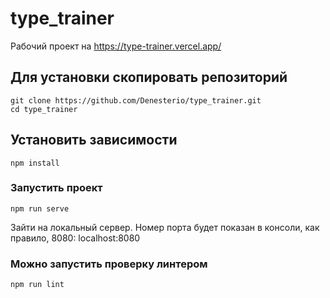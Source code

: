 # type_trainer

Рабочий проект на https://type-trainer.vercel.app/

## Для установки скопировать репозиторий
```
git clone https://github.com/Denesterio/type_trainer.git
cd type_trainer
```
## Установить зависимости
```
npm install
```

### Запустить проект
```
npm run serve
```

Зайти на локальный сервер. Номер порта будет показан в консоли, как правило, 8080: localhost:8080

### Можно запустить проверку линтером
```
npm run lint
```
